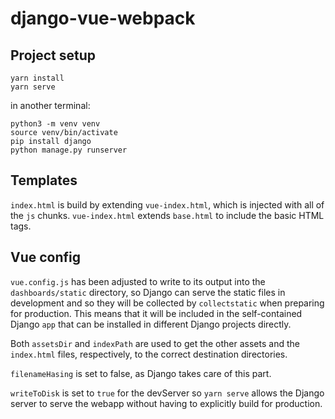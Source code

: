 # django-vue-webpack

## Project setup
```
yarn install
yarn serve
```
in another terminal:
```
python3 -m venv venv
source venv/bin/activate
pip install django
python manage.py runserver
```

## Templates

`index.html` is build by extending `vue-index.html`, which is injected with all of the `js` chunks. `vue-index.html` extends `base.html` to include the basic HTML tags.

## Vue config

`vue.config.js` has been adjusted to write to its output into the `dashboards/static` directory, so Django can serve the static files in development and so they will be collected by `collectstatic` when preparing for production. This means that it will be included in the self-contained Django `app` that can be installed in different Django projects directly.

Both `assetsDir` and `indexPath` are used to get the other assets and the `index.html` files, respectively, to the correct destination directories.

`filenameHasing` is set to false, as Django takes care of this part.

`writeToDisk` is set to `true` for the devServer so `yarn serve` allows the Django server to serve the webapp without having to explicitly build for production.


